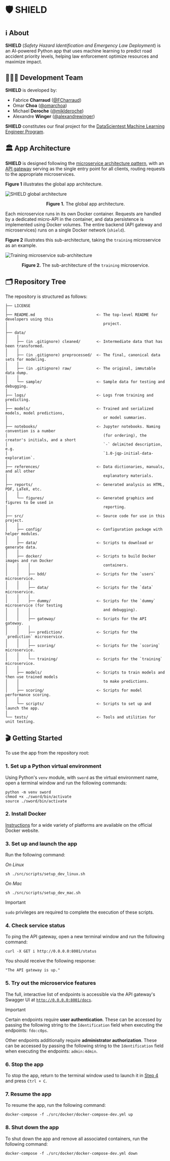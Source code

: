 # 🛡️ SHIELD


## ℹ️ About

**SHIELD** (_Safety Hazard Identification and Emergency Law Deployment_) is an AI-powered Python app that uses machine learning to predict road accident priority levels, helping law enforcement optimize resources and maximize impact.


## 🧑🏻‍💻 Development Team

**SHIELD** is developed by:

- Fabrice **Charraud** ([@FCharraud](https://github.com/FCharraud))
- Omar **Choa** ([@omarchoa](https://github.com/omarchoa))
- Michael **Deroche** ([@miklderoche](https://github.com/miklderoche))
- Alexandre **Winger** ([@alexandrewinger](https://github.com/alexandrewinger))

**SHIELD** constitutes our final project for the [DataScientest Machine Learning Engineer Program](https://datascientest.com/en/machine-learning-engineer-course).


## 🏛️ App Architecture

**SHIELD** is designed following the [microservice architecture pattern](https://microservices.io/patterns/microservices.html), with an [API gateway](https://microservices.io/patterns/apigateway.html) serving as the single entry point for all clients, routing requests to the appropriate microservices.

**Figure 1** illustrates the global app architecture.

![SHIELD global architecture](/reports/figures/architecture_v2.png)
<p align="center">
    <b>Figure 1.</b> The global app architecture.
</p>

Each microservice runs in its own Docker container. Requests are handled by a dedicated micro-API in the container, and data persistence is implemented using Docker volumes. The entire backend (API gateway and microservices) runs on a single Docker network (`shield`).

**Figure 2** illustrates this sub-architecture, taking the `training` microservice as an example.

![Training microservice sub-architecture](/reports/figures/architecture_v2_training.png)
<p align="center">
    <b>Figure 2.</b> The sub-architecture of the <code>training</code> microservice.
</p>


## 🗂️ Repository Tree

The repository is structured as follows:

```text
├── LICENSE
│
├── README.md                           <- The top-level README for developers using this
│                                          project.
│
├── data/
│    │
│    ├── (in .gitignore) cleaned/       <- Intermediate data that has been transformed.
│    │
│    ├── (in .gitignore) preprocessed/  <- The final, canonical data sets for modeling.
│    │
│    ├── (in .gitignore) raw/           <- The original, immutable data dump.
│    │
│    └── sample/                        <- Sample data for testing and debugging.
│
├── logs/                               <- Logs from training and predicting.
│
├── models/                             <- Trained and serialized models, model predictions,
│                                          or model summaries.
│
├── notebooks/                          <- Jupyter notebooks. Naming convention is a number
│                                          (for ordering), the creator's initials, and a short
│                                          `-` delimited description, e.g.
│                                          `1.0-jqp-initial-data-exploration`.
│
├── references/                         <- Data dictionaries, manuals, and all other
│                                          explanatory materials.
│
├── reports/                            <- Generated analysis as HTML, PDF, LaTeX, etc.
│    │
│    └── figures/                       <- Generated graphics and figures to be used in
│                                          reporting.
│
├── src/                                <- Source code for use in this project.
│    │
│    ├── config/                        <- Configuration package with helper modules.
│    │
│    ├── data/                          <- Scripts to download or generate data.
│    │
│    ├── docker/                        <- Scripts to build Docker images and run Docker
│    │    │                                containers.
│    │    │
│    │    ├── bdd/                      <- Scripts for the `users` microservice.
│    │    │
│    │    ├── data/                     <- Scripts for the `data` microservice.
│    │    │
│    │    ├── dummy/                    <- Scripts for the `dummy` microservice (for testing
│    │    │                                and debugging).
│    │    │
│    │    ├── gateway/                  <- Scripts for the API gateway.
│    │    │
│    │    ├── prediction/               <- Scripts for the `prediction` microservice.
│    │    │
│    │    ├── scoring/                  <- Scripts for the `scoring` microservice.
│    │    │
│    │    └── training/                 <- Scripts for the `training` microservice.
│    │
│    ├── models/                        <- Scripts to train models and then use trained models
│    │                                     to make predictions.
│    │
│    ├── scoring/                       <- Scripts for model performance scoring.
│    │
│    └── scripts/                       <- Scripts to set up and launch the app.
│
└── tests/                              <- Tools and utilities for unit testing.
```


## 🎬 Getting Started

To use the app from the repository root:

### 1. Set up a Python virtual environment

Using Python's `venv` module, with `sword` as the virtual environment name, open a terminal window and run the following commands:

```shell
python -m venv sword
chmod +x ./sword/bin/activate
source ./sword/bin/activate
```

### 2. Install Docker

[Instructions](https://docs.docker.com/get-docker/) for a wide variety of platforms are available on the official Docker website.

### 3. Set up and launch the app

Run the following command:

_On Linux_

```shell
sh ./src/scripts/setup_dev_linux.sh
```

_On Mac_

```shell
sh ./src/scripts/setup_dev_mac.sh
```

> [!IMPORTANT]
> `sudo` privileges are required to complete the execution of these scripts.

### 4. Check service status

To ping the API gateway, open a new terminal window and run the following command:

```shell
curl -X GET i http://0.0.0.0:8001/status
```

You should receive the following response:

```text
"The API gateway is up."
```

### 5. Try out the microservice features

The full, interactive list of endpoints is accessible via the API gateway's Swagger UI at [`http://0.0.0.0:8001/docs`](http://0.0.0.0:8001/docs).

> [!IMPORTANT]
> Certain endpoints require **user authentication**. These can be accessed by passing the following string to the `Identification` field when executing the endpoints: `fdo:c0ps`.
>
> Other endpoints additionally require **administrator authorization**. These can be accessed by passing the following string to the `Identification` field when executing the endpoints: `admin:4dmin`.

### 6. Stop the app

To stop the app, return to the terminal window used to launch it in [Step 4](#4-check-service-status) and press `Ctrl + C`.

### 7. Resume the app

To resume the app, run the following command:

```shell
docker-compose -f ./src/docker/docker-compose-dev.yml up
```

### 8. Shut down the app

To shut down the app and remove all associated containers, run the following command:

```shell
docker-compose -f ./src/docker/docker-compose-dev.yml down
```


<!--


### 7- Run the tests:

`python ./src/features/api/test_api.py`

### 9- Test the api with terminal command:

All commands are written in the file ./src/features/api/Readme_api.md

## Steps to follow on Windows:

Convention : All python scripts must be run from the root specifying the relative file path.

### 1- Create a virtual environment using Virtualenv.

    `python -m venv my_env`

### Activate it

    `./my_env/Scripts/activate`

### Install the packages from requirements.txt

    `pip install -r .\requirements.txt` ### You will have an error in "setup.py" but this won't interfere with the rest

### 2- Execute import_raw_data.py to import the 4 datasets.

    `python .\src\data\import_raw_data.py` ### It will ask you to create a new folder, accept it.

### 3- Execute make_dataset.py initializing `./data/raw` as input file path and `./data/preprocessed` as output file path.

    `python .\src\data\make_dataset.py`

### 4- Execute train_model.py to instanciate the model in joblib format

    `python .\src\models\train_model.py`

### 5- Run the api:

    `uvicorn --app-dir ./src/features/api api:api --reload --host=127.0.0.1 --port=8000`

### 6- Check if the api is running:

In a new terminal, type:

    `curl.exe -X GET http://127.0.0.1:8000/status`

It should return: "L'api fonctionne."

### 7- Run the tests:

`python ./src/features/api/test_api.py`

### 8- Manually test the api:

In your navigator, go to http://127.0.0.1:8000/docs

You can test all the endpoints. When needed, you will be asked a username and a password. We implemented two types of users:
_ Adminstrator Users: try it with `admin:4dmin`. This user's type can run every endpoint.
_ Standard Users: try it with `fdo:c0ps`. This user's type can only run the following endpoints: /status (which doesn't requires any identification), /predict_from_call, /predict_from_test, /label

### 9- Test the api with terminal command:

Commands are not available for Windows for now. You will have to test the endpoints by going to http://127.0.0.1:8000/docs in your navigator (please refer to ### 8- for further informations.)

<p><small>Project based on the <a target="_blank" href="https://drivendata.github.io/cookiecutter-data-science/">cookiecutter data science project template</a>. #cookiecutterdatascience</small></p>


-->

